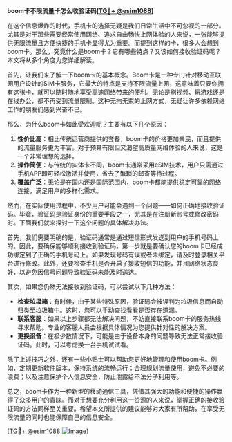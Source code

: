 **boom卡不限流量卡怎么收验证码[[TG💪+ @esim1088](https://t.me/s/esim1088)]**

在这个信息爆炸的时代，手机卡的选择无疑是我们日常生活中不可忽视的一部分。尤其是对于那些需要经常使用网络、追求自由畅快上网体验的人来说，一张能够提供无限流量且方便快捷的手机卡显得尤为重要。而提到这样的卡，很多人会想到boom卡。那么，究竟什么是boom卡？它有哪些特点？又该如何接收验证码呢？本文将从多个角度为您详细解读。

首先，让我们来了解一下boom卡的基本概念。Boom卡是一种专门针对移动互联网用户设计的SIM卡服务，它最大的特点是支持不限流量上网，这意味着只要你拥有这张卡，就可以随时随地享受高速网络带来的便利。无论是刷视频、玩游戏还是在线办公，都不再受到流量限制。这种无拘无束的上网方式，无疑让许多依赖网络工作的朋友们感到兴奋不已。

那么，为什么boom卡如此受欢迎呢？主要有以下几个原因：

1. **性价比高**：相比传统运营商提供的套餐，boom卡的价格更加亲民，而且提供的流量服务更为丰富。对于预算有限但又渴望高质量网络体验的人来说，这是一个非常理想的选择。
2. **操作简便**：与传统的实体卡不同，boom卡通常采用eSIM技术，用户只需通过手机APP即可轻松激活并使用，省去了繁琐的邮寄等待过程。
3. **覆盖广泛**：无论是在国内还是国际范围内，boom卡都能提供稳定可靠的网络连接，满足用户的多样化需求。

然而，在实际使用过程中，不少用户可能会遇到一个问题——如何正确地接收验证码。毕竟，验证码是验证身份的重要手段之一，尤其是在注册新账号或修改密码时。下面我们就来探讨一下这个问题的具体解决办法。

首先，我们需要明确的是，验证码通常是通过短信形式发送到用户的手机号码上的。因此，要确保能够顺利接收到验证码，第一步就是要确认您的boom卡已经成功绑定到了正确的手机号码上。如果发现号码有误或者未绑定，请及时登录相关平台进行修改。此外，还要检查手机是否开启了接收短信的功能，并且网络状态良好，以避免因信号问题导致验证码未能及时送达。

其次，如果您仍然无法接收到验证码，可以尝试以下几种方法：
- **检查垃圾箱**：有时候，由于某些特殊原因，验证码会被误判为垃圾信息而自动归类至垃圾箱中。这时，您可以手动查找看看是否存在遗漏。
- **联系客服**：如果以上步骤都无法解决问题，不妨直接联系boom卡的服务热线寻求帮助。专业的客服人员会根据具体情况为您提供针对性的解决方案。
- **更换设备**：在极少数情况下，可能是由于设备本身的问题导致无法正常接收验证码。此时，可以考虑换一台手机试试看。

除了上述技巧之外，还有一些小贴士可以帮助您更好地管理和使用boom卡。例如，定期更新软件版本，保持系统的流畅运行；合理规划流量使用，避免不必要的浪费；以及注意保护个人信息安全，防止泄露给不法分子利用等。

总之，boom卡作为一种新型的移动通信工具，凭借其强大的功能和便捷的操作赢得了众多用户的青睐。而对于想要充分利用这一资源的人来说，掌握正确的接收验证码的方法同样至关重要。希望本文所提供的建议能够对大家有所帮助，在享受无限流量的同时也能保障自己的信息安全。

[[TG💪+ @esim1088](https://t.me/s/esim1088) ![Image](https://i.postimg.cc/4NQfJmqS/Snipaste-2025-05-13-00-14-12.png)]